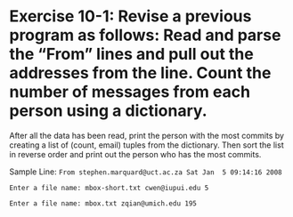 # Exercise 10-1: Revise a previous program as follows: Read and parse the “From” lines and pull out the addresses from the line. Count the number of messages from each person using a dictionary.

After all the data has been read, print the person with the most commits by creating a list of (count, email) tuples from the dictionary. Then sort the list in reverse order and print out the person who has the most commits.

Sample Line: 
`From stephen.marquard@uct.ac.za Sat Jan  5 09:14:16 2008`

`Enter a file name: mbox-short.txt
cwen@iupui.edu 5`

`Enter a file name: mbox.txt
zqian@umich.edu 195`